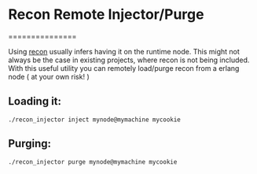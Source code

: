 # Recon Remote Injector/Purge
===============

Using [recon](https://github.com/ferd/recon) usually infers having it on the runtime node.
This might not always be the case in existing projects, where recon is not being included.
With this useful utility you can remotely load/purge recon from a erlang node ( at your own risk! )

## Loading it:
```
./recon_injector inject mynode@mymachine mycookie
```

## Purging:
```
./recon_injector purge mynode@mymachine mycookie
```
